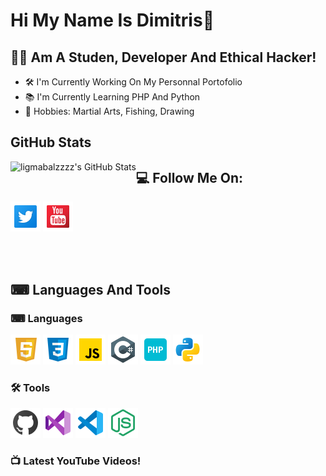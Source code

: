# Hi My Name Is Dimitris👋

## 🙋‍♂️ Am A Studen, Developer And Ethical Hacker!
- 🛠 I'm Currently Working On My Personnal Portofolio
- 📚 I'm Currently Learning PHP And Python
- 🏅 Hobbies: Martial Arts, Fishing, Drawing

## GitHub Stats

<img align="left" alt="ligmabalzzzz's GitHub Stats" src="https://github-readme-stats.vercel.app/api?username=ligmabalzzzz&theme=tokyonight" />




## 💻 Follow Me On:

[![twitter](./img/tw.png)](https://twitter.com/DimitrisEbrahim)
[![youtube](./img/yt.png)](https://www.youtube.com/channel/UCJQ_4gnMa7A49orDybZl7hA)

<br/>
<br/>

## ⌨ Languages And Tools

### ⌨ Languages

[![youtube](./img/html.png)](https://github.com/ligmabalzzzz)
[![youtube](./img/css.png)](https://github.com/ligmabalzzzz)
[![youtube](./img/js.png)](https://github.com/ligmabalzzzz)
[![youtube](./img/c.png)](https://github.com/ligmabalzzzz)
[![youtube](./img/php.png)](https://github.com/ligmabalzzzz)
[![youtube](./img/py.png)](https://github.com/ligmabalzzzz)
### 🛠 Tools

[![youtube](./img/git.png)]()
[![youtube](./img/vsc.png)]()
[![youtube](./img/vs.png)]()
[![youtube](./img/node.png)]()
### 📺 Latest YouTube Videos!

<!-- YOUTUBE:START -->
<!-- YOUTUBE:END -->

[twitter]: https://twitter.com/DimitrisEbrahim
[youtube]: https://www.youtube.com/channel/UCJQ_4gnMa7A49orDybZl7hA